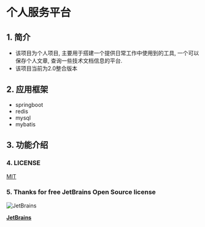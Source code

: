 # 个人服务平台

## 1. 简介
- 该项目为个人项目, 主要用于搭建一个提供日常工作中使用到的工具, 一个可以保存个人文章, 查询一些技术文档信息的平台.
- 该项目当前为2.0整合版本

## 2. 应用框架
- springboot
- redis
- mysql
- mybatis

## 3. 功能介绍


### 4. LICENSE
[MIT](https://en.wikipedia.org/wiki/MIT_License)

### 5. Thanks for free JetBrains Open Source license
![JetBrains](https://resources.jetbrains.com/storage/products/company/brand/logos/jb_beam.svg)

[**JetBrains**](https://jb.gg/OpenSourceSupport/)
